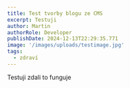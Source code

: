 ```yaml
---
title: Test tvorby blogu ze CMS
excerpt: Testuji
author: Martin
authorRole: Developer
publishDate: 2024-12-13T22:29:35.771
image: '/images/uploads/testimage.jpg'
tags:
  - zdraví
---
```

Testuji zdali to funguje
